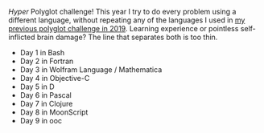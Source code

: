 _Hyper_ Polyglot challenge! This year I try to do every problem using a different language, without repeating any of the languages I used in [my previous polyglot challenge in 2019](https://github.com/rosa/advent-of-code/tree/main/2019). Learning experience or pointless self-inflicted brain damage? The line that separates both is too thin.


- Day 1 in Bash
- Day 2 in Fortran
- Day 3 in Wolfram Language / Mathematica
- Day 4 in Objective-C
- Day 5 in D
- Day 6 in Pascal
- Day 7 in Clojure
- Day 8 in MoonScript
- Day 9 in ooc
